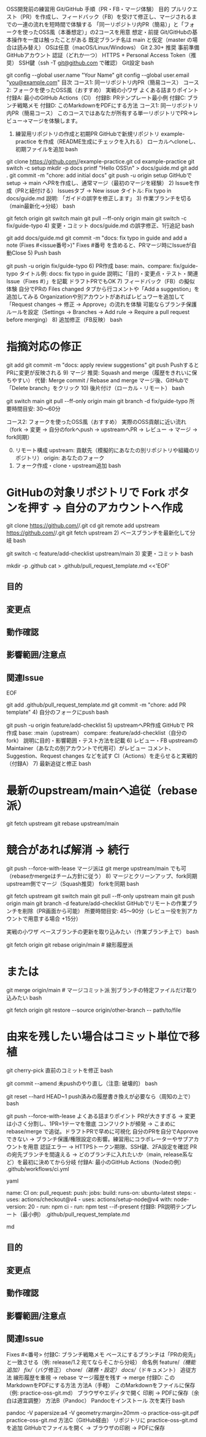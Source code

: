 OSS開発前の練習用 Git/GitHub 手順（PR・FB・マージ体験）
目的
プルリクエスト（PR）を作成し、フィードバック（FB）を受けて修正し、マージされるまでの一連の流れを短時間で体験する
「同一リポジトリ内PR（簡易）」と「フォークを使ったOSS風（本番想定）」の2コースを用意
想定・前提
Git/GitHubの基本操作を一度は触ったことがある
既定ブランチ名は main と仮定（master の場合は読み替え）
OSは任意（macOS/Linux/Windows）
Git 2.30+ 推奨
事前準備
GitHubアカウント
認証（どれか一つ）
HTTPS + Personal Access Token（推奨）
SSH鍵（ssh -T git@github.com で確認）
Git設定
bash

git config --global user.name "Your Name"
git config --global user.email "you@example.com"
目次
コース1: 同一リポジトリ内PR（簡易コース）
コース2: フォークを使ったOSS風（おすすめ）
実戦の小ワザ
よくある詰まりポイント
付録A: 最小のGitHub Actions（CI）
付録B: PRテンプレート最小例
付録C: ブランチ戦略メモ
付録D: このMarkdownをPDFにする方法
コース1: 同一リポジトリ内PR（簡易コース）
このコースではあなたが所有する単一リポジトリでPR→レビュー→マージを体験します。

1) 練習用リポジトリの作成と初期PR
GitHubで新規リポジトリ example-practice を作成（README生成にチェックを入れる）
ローカルへcloneし、初期ファイルを追加
bash

git clone https://github.com/<you>/example-practice.git
cd example-practice
git switch -c setup
mkdir -p docs
printf "Hello OSS\n" > docs/guide.md
git add .
git commit -m "chore: add initial docs"
git push -u origin setup
GitHubで setup → main へPRを作成し、通常マージ（最初のマージを経験）
2) Issueを作成（PRと紐付ける）
Issuesタブ → New issue
タイトル: Fix typo in docs/guide.md
説明: 「ガイドの誤字を修正します」
3) 作業ブランチを切る（main最新化→分岐）
bash

git fetch origin
git switch main
git pull --ff-only origin main
git switch -c fix/guide-typo
4) 変更・コミット
docs/guide.md の誤字修正、1行追記
bash

git add docs/guide.md
git commit -m "docs: fix typo in guide and add a note (Fixes #<issue番号>)"
Fixes #番号 を含めると、PRマージ時にIssueが自動Close
5) Push
bash

git push -u origin fix/guide-typo
6) PR作成
base: main、compare: fix/guide-typo
タイトル例: docs: fix typo in guide
説明に「目的・変更点・テスト・関連Issue（Fixes #）」を記載
ドラフトPRでもOK
7) フィードバック（FB）の擬似体験
自分でPRの Files changed タブから行コメントや「Add a suggestion」を追加してみる
Organizationや別アカウントがあればレビュワーを追加して「Request changes → 修正 → Approve」の流れを体験
可能ならブランチ保護ルールを設定（Settings → Branches → Add rule → Require a pull request before merging）
8) 追加修正（FB反映）
bash

# 指摘対応の修正
git add <files>
git commit -m "docs: apply review suggestions"
git push
PushするとPRに変更が反映される
9) マージ
推奨: Squash and merge（履歴をきれいに保ちやすい）
代替: Merge commit / Rebase and merge
マージ後、GitHubで「Delete branch」をクリック
10) 後片付け（ローカル・リモート）
bash

git switch main
git pull --ff-only origin main
git branch -d fix/guide-typo
所要時間目安: 30〜60分

コース2: フォークを使ったOSS風（おすすめ）
実際のOSS貢献に近い流れ（fork → 変更 → 自分のforkへpush → upstreamへPR → レビュー → マージ → fork同期）

0) リモート構成
upstream: 貢献先（模擬的にあなたの別リポジトリや組織のリポジトリ）
origin: あなたのフォーク
1) フォーク作成・clone・upstream追加
bash

# GitHubの対象リポジトリで Fork ボタンを押す → 自分のアカウントへ作成
git clone https://github.com/<you>/<repo>.git
cd <repo>
git remote add upstream https://github.com/<owner>/<repo>.git
git fetch upstream
2) ベースブランチを最新化して分岐
bash

git switch -c feature/add-checklist upstream/main
3) 変更・コミット
bash

mkdir -p .github
cat > .github/pull_request_template.md <<'EOF'
## 目的
## 変更点
## 動作確認
## 影響範囲/注意点
## 関連Issue
EOF

git add .github/pull_request_template.md
git commit -m "chore: add PR template"
4) 自分のフォークにpush
bash

git push -u origin feature/add-checklist
5) upstreamへPR作成
GitHubで PR 作成
base: <owner>:main（upstream）
compare: <you>:feature/add-checklist（自分のfork）
説明に目的・影響範囲・テスト方法を記載
6) レビュー・FB
upstreamのMaintainer（あなたの別アカウントで代用可）がレビュー
コメント、Suggestion、Request changes などを試す
CI（Actions）を走らせると実戦的（付録A）
7) 最新追従と修正
bash

# 最新のupstream/mainへ追従（rebase派）
git fetch upstream
git rebase upstream/main
# 競合があれば解消 → 続行
git push --force-with-lease
マージ派は git merge upstream/main でも可（rebaseかmergeはチーム方針に従う）
8) マージとクリーンアップ、fork同期
upstream側でマージ（Squash推奨）
forkを同期
bash

git fetch upstream
git switch main
git pull --ff-only upstream main
git push origin main
git branch -d feature/add-checklist
GitHubでリモートの作業ブランチを削除（PR画面から可能）
所要時間目安: 45〜90分（レビュー役を別アカウントで用意する場合 +15分）

実戦の小ワザ
ベースブランチの更新を取り込みたい（作業ブランチ上で）
bash

git fetch origin
git rebase origin/main      # 線形履歴派
# または
git merge origin/main       # マージコミット派
別ブランチの特定ファイルだけ取り込みたい
bash

git fetch origin
git restore --source origin/other-branch -- path/to/file
# 由来を残したい場合はコミット単位で移植
git cherry-pick <commit-hash>
直前のコミットを修正
bash

git commit --amend
未pushのやり直し（注意: 破壊的）
bash

git reset --hard HEAD~1
push済みの履歴書き換えが必要なら（周知の上で）
bash

git push --force-with-lease
よくある詰まりポイント
PRが大きすぎる → 変更は小さく分割し、1PR=1テーマを徹底
コンフリクトが頻発 → こまめに rebase/merge で追従。ドラフトPRで早めに可視化
自分のPRを自分でApproveできない → ブランチ保護/権限設定の影響。練習用にコラボレーターやサブアカウントを用意
認証エラー → HTTPSトークン期限、SSH鍵、2FA設定を確認
PRの宛先ブランチを間違える → どのブランチに入れたいか（main, release系など）を最初に決めてから分岐
付録A: 最小のGitHub Actions（Nodeの例）
.github/workflows/ci.yml

yaml

name: CI
on:
  pull_request:
  push:
jobs:
  build:
    runs-on: ubuntu-latest
    steps:
      - uses: actions/checkout@v4
      - uses: actions/setup-node@v4
        with:
          node-version: 20
      - run: npm ci
      - run: npm test --if-present
付録B: PR説明テンプレート（最小例）
.github/pull_request_template.md

md

## 目的

## 変更点

## 動作確認

## 影響範囲/注意点

## 関連Issue
Fixes #<番号>
付録C: ブランチ戦略メモ
ベースにするブランチは「PRの宛先」と一致させる（例: release/1.2 宛てならそこから分岐）
命名例
feature/*（機能追加）
fix/*（バグ修正）
chore/*（雑務・設定）
docs/*（ドキュメント）
追従方法
線形履歴を重視 → rebase
マージ履歴を残す → merge
付録D: このMarkdownをPDFにする方法
方法A（手軽）
このMarkdownをファイルに保存（例: practice-oss-git.md）
ブラウザやエディタで開く
印刷 → PDFに保存（余白は適宜調整）
方法B（Pandoc）
Pandocをインストール
次を実行
bash

pandoc -V papersize:a4 -V geometry:margin=20mm -o practice-oss-git.pdf practice-oss-git.md
方法C（GitHub経由）
リポジトリに practice-oss-git.md を追加
GitHubでファイルを開く → ブラウザの印刷 → PDFに保存

